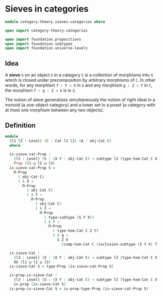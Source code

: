 #  Sieves in categories

```agda
module category-theory.sieves-categories where

open import category-theory.categories

open import foundation.propositions
open import foundation.subtypes
open import foundation.universe-levels
```

## Idea

A **sieve** `S` on an object `X` in a category `C` is a collection of morphisms into `X` which is closed under precomposition by arbitrary morphisms of `C`. In other words, for any morphism `f : Y → X` in `S` and any morphism `g : Z → Y` in `C`, the morphism `f ∘ g : Z → X` is in `S`.

The notion of sieve generalizes simultaneously the notion of right ideal in a monoid (a one-object category) and a lower set in a poset (a category with at most one morphism between any two objects).

## Definition

```agda
module _
  {l1 l2 : Level} (C : Cat l1 l2) (A : obj-Cat C)
  where
  
  is-sieve-cat-Prop :
    {l3 : Level} (S : (X Y : obj-Cat C) → subtype l3 (type-hom-Cat C X Y)) →
    Prop (l1 ⊔ l2 ⊔ l3)
  is-sieve-cat-Prop S =
    Π-Prop
      ( obj-Cat C)
      ( λ X →
        Π-Prop
          ( obj-Cat C)
          ( λ Y →
            Π-Prop
              ( obj-Cat C)
              ( λ Z →
                Π-Prop
                  ( type-subtype (S Y X))
                  ( λ f →
                    Π-Prop
                      ( type-hom-Cat C Z Y)
                      ( λ g →
                        S Z X
                          (comp-hom-Cat C (inclusion-subtype (S Y X) f) g))))))

  is-sieve-Cat :
    {l3 : Level} (S : (X Y : obj-Cat C) → subtype l3 (type-hom-Cat C X Y)) →
    UU (l1 ⊔ l2 ⊔ l3)
  is-sieve-Cat S = type-Prop (is-sieve-cat-Prop S)

  is-prop-is-sieve-Cat :
    {l3 : Level} (S : (X Y : obj-Cat C) → subtype l3 (type-hom-Cat C X Y)) →
    is-prop (is-sieve-Cat S)
  is-prop-is-sieve-Cat S = is-prop-type-Prop (is-sieve-cat-Prop S)
```
